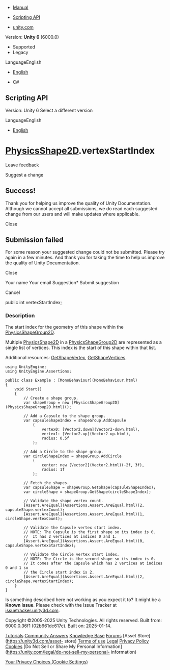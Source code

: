 [ ]()

  * [Manual](../Manual/index.html)
  * [Scripting API](../ScriptReference/index.html)

  * [unity.com](https://unity.com/)

Version: **Unity 6** (6000.0)

  * Supported
  * Legacy

LanguageEnglish

  * [English]()

  * C#

[ ](https://docs.unity3d.com)

## Scripting API

Version: Unity 6 Select a different version

LanguageEnglish

  * [English]()

#  [PhysicsShape2D](PhysicsShape2D.html).vertexStartIndex

Leave feedback

Suggest a change

## Success!

Thank you for helping us improve the quality of Unity Documentation. Although
we cannot accept all submissions, we do read each suggested change from our
users and will make updates where applicable.

Close

## Submission failed

For some reason your suggested change could not be submitted. Please <a>try
again</a> in a few minutes. And thank you for taking the time to help us
improve the quality of Unity Documentation.

Close

Your name Your email Suggestion* Submit suggestion

Cancel

[ ]()

public int vertexStartIndex;

### Description

The start index for the geometry of this shape within the
[PhysicsShapeGroup2D](PhysicsShapeGroup2D.html).

Multiple [PhysicsShape2D](PhysicsShape2D.html) in a
[PhysicsShapeGroup2D](PhysicsShapeGroup2D.html) are represented as a single
list of vertices. This index is the start of this shape within that list.  
  
Additional resources:
[GetShapeVertex](PhysicsShapeGroup2D.GetShapeVertex.html),
[GetShapeVertices](PhysicsShapeGroup2D.GetShapeVertices.html).

    
    
    using UnityEngine;
    using UnityEngine.Assertions;  
      
    public class Example : [MonoBehaviour](MonoBehaviour.html)
    {
        void Start()
        {
            // Create a shape group.
            var shapeGroup = new [PhysicsShapeGroup2D](PhysicsShapeGroup2D.html)();  
      
            // Add a Capsule to the shape group.
            var capsuleShapeIndex = shapeGroup.AddCapsule
                (
                    vertex0: [Vector2.down](Vector2-down.html),
                    vertex1: [Vector2.up](Vector2-up.html),
                    radius: 0.5f
                );  
      
            // Add a Circle to the shape group.
            var circleShapeIndex = shapeGroup.AddCircle
                (
                    center: new [Vector2](Vector2.html)(-2f, 3f),
                    radius: 1f
                );  
      
            // Fetch the shapes.
            var capsuleShape = shapeGroup.GetShape(capsuleShapeIndex);
            var circleShape = shapeGroup.GetShape(circleShapeIndex);  
      
            // Validate the shape vertex count.
            [Assert.AreEqual](Assertions.Assert.AreEqual.html)(2, capsuleShape.vertexCount);
            [Assert.AreEqual](Assertions.Assert.AreEqual.html)(1, circleShape.vertexCount);  
      
            // Validate the Capsule vertex start index.
            // NOTE: The Capsule is the first shape so its index is 0.
            //  It has 2 vertices at indices 0 and 1.
            [Assert.AreEqual](Assertions.Assert.AreEqual.html)(0, capsuleShape.vertexStartIndex);  
      
            // Validate the Circle vertex start index.
            // NOTE: The Circle is the second shape so its index is 0.
            // It comes after the Capsule which has 2 vertices at indices 0 and 1 so
            // the Circle start index is 2.
            [Assert.AreEqual](Assertions.Assert.AreEqual.html)(2, circleShape.vertexStartIndex);
        }
    }
    

Is something described here not working as you expect it to? It might be a
**Known Issue**. Please check with the Issue Tracker at
[issuetracker.unity3d.com](https://issuetracker.unity3d.com).

Copyright ©2005-2025 Unity Technologies. All rights reserved. Built from:
6000.0.36f1 (02b661dc617c). Built on: 2025-01-14.

[Tutorials](https://unity3d.com/learn) [Community
Answers](https://answers.unity3d.com) [Knowledge
Base](https://support.unity3d.com/hc/en-us)
[Forums](https://forum.unity3d.com) [Asset Store](https://unity3d.com/asset-
store) [Terms of use](https://docs.unity3d.com/Manual/TermsOfUse.html)
[Legal](https://unity.com/legal) [Privacy
Policy](https://unity.com/legal/privacy-policy)
[Cookies](https://unity.com/legal/cookie-policy) [Do Not Sell or Share My
Personal Information](https://unity.com/legal/do-not-sell-my-personal-
information)

[Your Privacy Choices (Cookie Settings)](javascript:void\(0\);)

